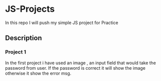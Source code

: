 # JS-Projects

In this repo I will push my simple JS project for Practice

## Description

### Project 1

In the first project i have used an image , an input field that would take the password from user. If the password is correct it will show the image otherwise it show the error msg.
